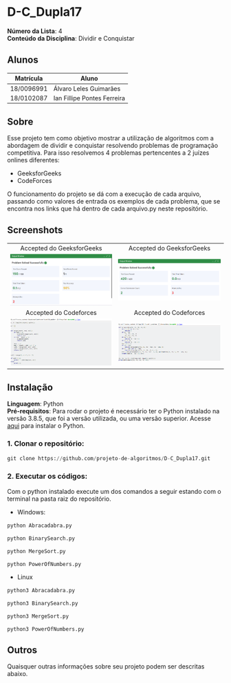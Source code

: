 # D-C_Dupla17

**Número da Lista**: 4<br>
**Conteúdo da Disciplina**: Dividir e Conquistar<br>

## Alunos
|Matrícula | Aluno |
| -- | -- |
| 18/0096991  |  Álvaro Leles Guimarães |
| 18/0102087  |  Ian Fillipe Pontes Ferreira |

## Sobre 
Esse projeto tem como objetivo mostrar a utilização de algoritmos com a abordagem de dividir e conquistar resolvendo problemas de programação competitiva. Para isso resolvemos 4 problemas pertencentes a 2 juízes onlines diferentes:

- GeeksforGeeks
- CodeForces

O funcionamento do projeto se dá com a execução de cada arquivo, passando como valores de entrada os exemplos de cada problema, que se encontra nos links que há dentro de cada arquivo.py neste repositório.

## Screenshots

| | |
:---------: | :------: |
| Accepted do GeeksforGeeks | Accepted do GeeksforGeeks |
| ![imagem](img/BinarySearch.PNG) | ![imagem2](img/PowerOfNumbers.PNG) |
| Accepted do Codeforces | Accepted do Codeforces |
| ![image3](img/MergeSort.PNG) | ![imagem4](img/Abracadabra.PNG) |

## Instalação 
**Linguagem**: Python<br>
**Pré-requisitos**: Para rodar o projeto é necessário ter o Python instalado na versão 3.8.5, que foi a versão utilizada, ou uma versão superior. Acesse <a href="https://www.python.org" target="_blank">aqui</a> para instalar o Python.

### **1. Clonar o repositório:**

```python
git clone https://github.com/projeto-de-algoritmos/D-C_Dupla17.git
```

### **2. Executar os códigos:**

Com o python instalado execute um dos comandos a seguir estando com o terminal na pasta raiz do repositório.

- Windows:

```
python Abracadabra.py
```

```
python BinarySearch.py
```

```
python MergeSort.py
```

```
python PowerOfNumbers.py
```

- Linux

```
python3 Abracadabra.py
```

```
python3 BinarySearch.py
```

```
python3 MergeSort.py
```

```
python3 PowerOfNumbers.py
```

## Outros 
Quaisquer outras informações sobre seu projeto podem ser descritas abaixo.




